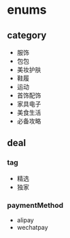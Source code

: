 # enums

## category
- 服饰
- 包包
- 美妆护肤
- 鞋履
- 运动
- 首饰配饰
- 家具电子
- 美食生活
- 必备攻略

## deal

### tag

- 精选
- 独家

### paymentMethod

- alipay
- wechatpay